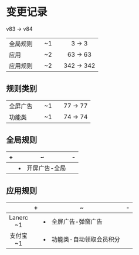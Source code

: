 # 变更记录

v83 -> v84

||||||
|-|:-:|:-:|:-:|:-:|
|全局规则||~1||3 -> 3|
|应用||~2||63 -> 63|
|应用规则||~2||342 -> 342|

## 规则类别

||||||
|-|:-:|:-:|:-:|:-:|
|全屏广告||~1||77 -> 77|
|功能类||~1||74 -> 74|

## 全局规则

|+|~|-|
|-|-|-|
||<li>开屏广告-全局||

## 应用规则

||+|~|-|
|:-:|-|-|-|
|Lanerc<br>~1||<li>全屏广告-弹窗广告||
|支付宝<br>~1||<li>功能类-自动领取会员积分||
